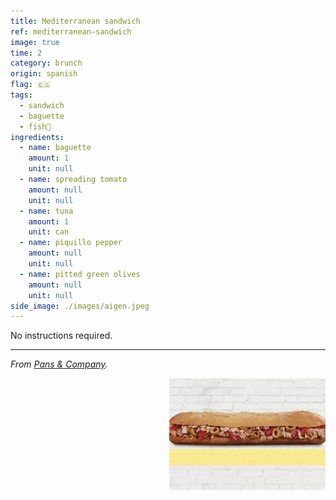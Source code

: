 ```yaml
---
title: Mediterranean sandwich
ref: mediterranean-sandwich
image: true
time: 2
category: brunch
origin: spanish
flag: 🇪🇸
tags:
  - sandwich
  - baguette
  - fish🦈
ingredients:
  - name: baguette
    amount: 1
    unit: null
  - name: spreading tomato
    amount: null
    unit: null
  - name: tuna
    amount: 1
    unit: can
  - name: piquillo pepper
    amount: null
    unit: null
  - name: pitted green olives
    amount: null
    unit: null
side_image: ./images/aigen.jpeg
---
```


No instructions required.

---

_From [Pans & Company](https://www.pansandcompany.com/)._

<img src="images/mediterranean_sandwich.jpg" style="width:250px; float:right;"/>
